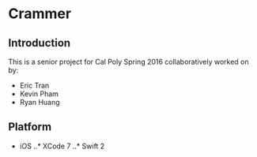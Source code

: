 # Crammer

## Introduction
This is a senior project for Cal Poly Spring 2016 collaboratively worked on by:
* Eric Tran
* Kevin Pham
* Ryan Huang

## Platform
* iOS
..* XCode 7
..* Swift 2
